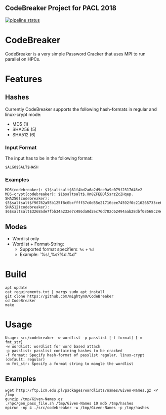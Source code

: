 CodeBreaker Project for PACL 2018
----

[![pipeline status](https://gitlab.cs.fau.de/en63uroj/CodeBreaker/badges/master/pipeline.svg)](https://gitlab.cs.fau.de/en63uroj/CodeBreaker/commits/master)

# CodeBreaker

CodeBreaker is a very simple Password Cracker that uses MPI to run parallel on HPCs.

# Features

## Hashes

Currently CodeBreaker supports the following hash-formats in regular and linux-crypt mode:

*   MD5 (1)
*   SHA256 (5)
*   SHA512 (6)

### Input Format

The input has to be in the following format:
```
$ALGO$SALT$HASH
```

### Examples
```
MD5(codebreaker): $1$saltsalt$61f4bd2a6a2d9ce9a9c079f2317d46e2
MD5-crypt(codebreaker): $1$saltsalt$.Xn8ZFEBDl5srzZcZHqep.
SHA256(codebreaker): $5$saltsalt$f96762a55b125f8c0bcffff37c0d55e21716cee74592f0c216265733ce617e9c
SHA512(codebreaker): $6$saltsalt$3268ade7fbb34a232e7c486da0d2ec76d782c62494aab28dbf08568c24e21ca6321cefbebff323cc7f253a50d7370f34eaa030e30381dcd778eaef856ee59482
```

## Modes

*   Wordlist only
*   Wordlist + Format-String:
    -   Supported format specifiers: `%s` + `%d`
    -   Example: `%s!_%s?%d.%d"

# Build


```
apt update
cat requirements.txt | xargs sudo apt install
git clone https://github.com/m1ghtym0/CodeBreaker
cd CodeBreaker
make
```

# Usage

```
Usage: src/codebreaker -w wordlist -p passlist [-f format] [-m fmt_str]
-w wordlist: wordlist for word based attack
-p passlist: passlist containing hashes to be cracked
-f format: Specify hash-format of passlist regular, linux-crypt (default: regular)
-m fmt_str: Specify a format string to mangle the wordlist
```

## Examples

```
wget http://ftp.icm.edu.pl/packages/wordlists/names/Given-Names.gz -P /tmp
gunzip /tmp/Given-Names.gz
./hpc/gen_pass_file.sh /tmp/Given-Names 10 md5 /tmp/hashes
mpirun -np 4 ./src/codebreaker -w /tmp/Given-Names -p /tmp/hashes
```
